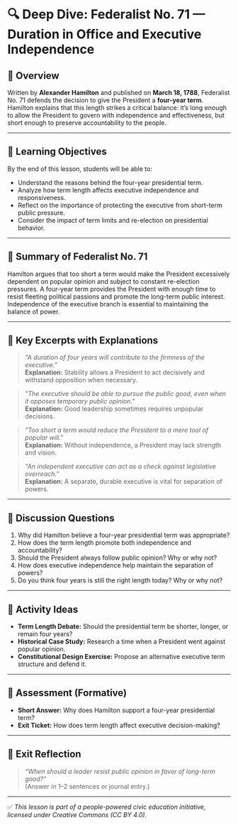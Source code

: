 # 🔍 Deep Dive: Federalist No. 71 — Duration in Office and Executive Independence

## 🧭 Overview

Written by **Alexander Hamilton** and published on **March 18, 1788**, Federalist No. 71 defends the decision to give the President a **four-year term**. Hamilton explains that this length strikes a critical balance: it’s long enough to allow the President to govern with independence and effectiveness, but short enough to preserve accountability to the people.

---

## 🎯 Learning Objectives

By the end of this lesson, students will be able to:  
- Understand the reasons behind the four-year presidential term.  
- Analyze how term length affects executive independence and responsiveness.  
- Reflect on the importance of protecting the executive from short-term public pressure.  
- Consider the impact of term limits and re-election on presidential behavior.

---

## 📘 Summary of Federalist No. 71

Hamilton argues that too short a term would make the President excessively dependent on popular opinion and subject to constant re-election pressures. A four-year term provides the President with enough time to resist fleeting political passions and promote the long-term public interest. Independence of the executive branch is essential to maintaining the balance of power.

---

## 📖 Key Excerpts with Explanations

> *"A duration of four years will contribute to the firmness of the executive."*  
**Explanation:** Stability allows a President to act decisively and withstand opposition when necessary.

> *"The executive should be able to pursue the public good, even when it opposes temporary public opinion."*  
**Explanation:** Good leadership sometimes requires unpopular decisions.

> *"Too short a term would reduce the President to a mere tool of popular will."*  
**Explanation:** Without independence, a President may lack strength and vision.

> *"An independent executive can act as a check against legislative overreach."*  
**Explanation:** A separate, durable executive is vital for separation of powers.

---

## 💬 Discussion Questions

1. Why did Hamilton believe a four-year presidential term was appropriate?  
2. How does the term length promote both independence and accountability?  
3. Should the President always follow public opinion? Why or why not?  
4. How does executive independence help maintain the separation of powers?  
5. Do you think four years is still the right length today? Why or why not?

---

## 🧪 Activity Ideas

- **Term Length Debate:** Should the presidential term be shorter, longer, or remain four years?  
- **Historical Case Study:** Research a time when a President went against popular opinion.  
- **Constitutional Design Exercise:** Propose an alternative executive term structure and defend it.

---

## 📎 Assessment (Formative)

- **Short Answer:** Why does Hamilton support a four-year presidential term?  
- **Exit Ticket:** How does term length affect executive decision-making?

---

## 🏁 Exit Reflection

> *“When should a leader resist public opinion in favor of long-term good?”*  
(Answer in 1–2 sentences or journal entry.)

---

✅ *This lesson is part of a people-powered civic education initiative, licensed under Creative Commons (CC BY 4.0).*
